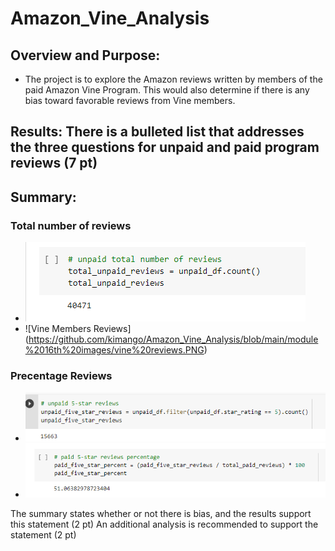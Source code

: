 # Amazon_Vine_Analysis

## Overview and Purpose:
 * The project is to explore the Amazon reviews written by members of the paid Amazon Vine Program. This would also determine if there is any bias toward favorable reviews from Vine members. 

## Results: There is a bulleted list that addresses the three questions for unpaid and paid program reviews (7 pt)


## Summary:

  ### Total number of reviews
  * ![Non- vine Reviews](https://github.com/kimango/Amazon_Vine_Analysis/blob/main/module%2016th%20images/non-vine%20reviews.PNG)
  * ![Vine Members Reviews] (https://github.com/kimango/Amazon_Vine_Analysis/blob/main/module%2016th%20images/vine%20reviews.PNG)
  
  ### Precentage Reviews
  * ![Non-Vine Membership Percentage](https://github.com/kimango/Amazon_Vine_Analysis/blob/main/module%2016th%20images/percentage%20unpaid%20review.PNG)
  * ![Vine Membership Percentage](https://github.com/kimango/Amazon_Vine_Analysis/blob/main/module%2016th%20images/paid%20percentage%20review.PNG)


The summary states whether or not there is bias, and the results support this statement (2 pt)
An additional analysis is recommended to support the statement (2 pt)
